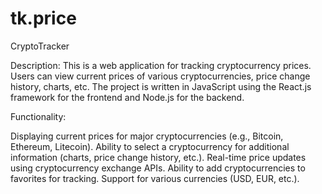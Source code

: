 # tk.price
CryptoTracker

Description: This is a web application for tracking cryptocurrency prices. Users can view current prices of various cryptocurrencies, price change history, charts, etc. The project is written in JavaScript using the React.js framework for the frontend and Node.js for the backend.

Functionality:

Displaying current prices for major cryptocurrencies (e.g., Bitcoin, Ethereum, Litecoin).
Ability to select a cryptocurrency for additional information (charts, price change history, etc.).
Real-time price updates using cryptocurrency exchange APIs.
Ability to add cryptocurrencies to favorites for tracking.
Support for various currencies (USD, EUR, etc.).

